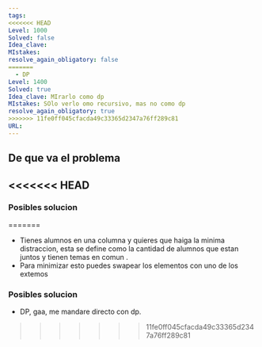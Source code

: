 ```yaml
---
tags:
<<<<<<< HEAD
Level: 1000
Solved: false 
Idea_clave: 
MIstakes: 
resolve_again_obligatory: false
=======
  - DP
Level: 1400
Solved: true
Idea_clave: MIrarlo como dp
MIstakes: SOlo verlo omo recursivo, mas no como dp
resolve_again_obligatory: true
>>>>>>> 11fe0ff045cfacda49c33365d2347a76ff289c81
URL: 
---
```


## De que va el problema

<<<<<<< HEAD
- 

### Posibles solucion
=======
- Tienes alumnos en una columna y quieres que haiga la minima distraccion, esta se define como la cantidad de alumnos que estan juntos y tienen temas en comun .
- Para minimizar esto puedes swapear los elementos con uno de los extemos

### Posibles solucion

- DP, gaa, me mandare directo con dp.
>>>>>>> 11fe0ff045cfacda49c33365d2347a76ff289c81

